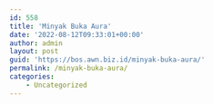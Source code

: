 ```yaml
---
id: 558
title: 'Minyak Buka Aura'
date: '2022-08-12T09:33:01+00:00'
author: admin
layout: post
guid: 'https://bos.awn.biz.id/minyak-buka-aura/'
permalink: /minyak-buka-aura/
categories:
    - Uncategorized
---
```


